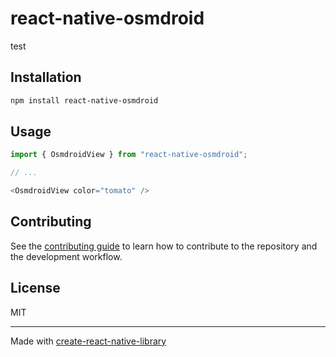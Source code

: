 # react-native-osmdroid

test

## Installation

```sh
npm install react-native-osmdroid
```

## Usage

```js
import { OsmdroidView } from "react-native-osmdroid";

// ...

<OsmdroidView color="tomato" />
```

## Contributing

See the [contributing guide](CONTRIBUTING.md) to learn how to contribute to the repository and the development workflow.

## License

MIT

---

Made with [create-react-native-library](https://github.com/callstack/react-native-builder-bob)
